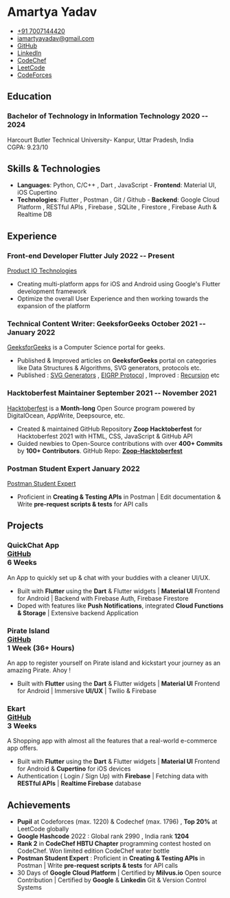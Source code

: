 # Amartya Yadav

- [+91 7007144420]()
- <iamartyayadav@gmail.com>
- [GitHub](https://github.com/iamartyaa)
- [LinkedIn](https://www.linkedin.com/in/iamartyaa/)
- [CodeChef](https://codechef.com/users/evisleye)
- [LeetCode](https://leetcode.com/iamartyaa/)
- [CodeForces](https://codeforces.com/profile/evilseye)

<!-- - [PortFolio](https://iamartyaa.github.io) -->

## Education

### <span class="ed-heading">Bachelor of Technology in Information Technology </span > <span class="technologies">2020 -- 2024 </span>

Harcourt Butler Technical University- Kanpur, Uttar Pradesh, India
<br>
CGPA: 9.23/10 

## Skills & Technologies

- **Languages**: Python, C/C++ , Dart , JavaScript - **Frontend**: Material UI, iOS Cupertino 
- **Technologies**: Flutter , Postman , Git / Github - **Backend**: Google Cloud Platform , RESTful APIs , Firebase , SQLite , Firestore , Firebase Auth & Realtime DB

## Experience

### Front-end Developer Flutter <span class="technologies">July 2022 -- Present</span>

[Product IO Technologies](https://product-io.com/) 

- Creating multi-platform apps for iOS and Android using Google's Flutter development framework
- Optimize the overall User Experience and then working towards the expansion of the platform

<!-- ### Flutter Developer <span class="technologies">June 2022 -- July 2022</span>

[Travjo](https://travjo.com/#/)

- Worked on the Travjo App deployed on Apple Store & Play Store
- Integrated features like Travjo Buddy. Worked extensively with Flutter, Firebase (Auth, Firestore, Realtime DB, Cloud Storage) & tons of APIs like Google Map API etc
 -->

### Technical Content Writer: GeeksforGeeks <span class="technologies">October 2021 -- January 2022</span>

[GeeksforGeeks](https://auth.geeksforgeeks.org/user/iamartyayadav/profile) is a Computer Science portal for geeks.

- Published & Improved articles on **GeeksforGeeks** portal on categories like Data Structures & Algorithms, SVG generators, protocols etc.
- Published : [SVG Generators](https://www.geeksforgeeks.org/what-is-svg-generator-in-html5/) , [EIGRP Protocol](https://www.geeksforgeeks.org/what-is-the-benefit-of-eigrp/) , Improved : [Recursion](https://www.geeksforgeeks.org/recursion/) etc

### <span>Hacktoberfest Maintainer</span> <span class="technologies">September 2021 -- November 2021</span>

[Hacktoberfest](https://hacktoberfest.digitalocean.com/) is a **Month-long** Open Source program powered by DigitalOcean, AppWrite, Deepsource, etc.

- Created & maintained GitHub Repository **Zoop Hacktoberfest** for Hacktoberfest 2021 with HTML, CSS, JavaScript & GitHub API 
- Guided newbies to Open-Source contributions with over **400+ Commits** by **100+ Contributors**. GitHub Repo: **[Zoop-Hacktoberfest](https://github.com/evilseye/Zoop-Hacktoberfest)** 

### <span>Postman Student Expert</span> <span class="technologies">January 2022</span>

[Postman Student Expert](https://www.postman.com/company/student-program/) 

- Proficient in **Creating & Testing APIs** in Postman | Edit documentation & Write **pre-request scripts & tests** for API calls 
<!-- - Edit documentation for a collection & Write **pre-request scripts & tests** for API calls  -->
<!-- - Digitally verified Badge : **[Postman Student Expert | Amartya Yadav](https://badgr.com/public/assertions/0GUB-Rf7TkCqSkKVWCgsjw?identity__email=iamartyayadav@gmail.com)** -->

## Projects

### <span class="project-heading">QuickChat App<div class="link">[GitHub](https://github.com/iamartyaa/pirate_app) </div></span> <span class="technologies"> 6 Weeks</span>

An App to quickly set up & chat with your buddies with a cleaner UI/UX.

- Built with **Flutter** using the **Dart** & Flutter widgets |  **Material UI** Frontend for Android | Backend with Firebase Auth, Firebase Firestore
- Doped with features like **Push Notifications**, integrated **Cloud Functions & Storage** | Extensive backend Application


### <span class="project-heading">Pirate Island<div class="link">[GitHub](https://github.com/iamartyaa/chatapp) </div></span> <span class="technologies"> 1 Week (36+ Hours)</span>

An app to register yourself on Pirate island and kickstart your journey as an amazing Pirate. Ahoy !

- Built with **Flutter** using the **Dart** & Flutter widgets |  **Material UI** Frontend for Android | Immersive **UI/UX** | Twilio & Firebase

### <span class="project-heading">Ekart <div class="link">[GitHub](https://github.com/iamartyaa/shopapp) </div></span> <span class="technologies"> 3 Weeks</span>

A Shopping app with almost all the features that a real-world e-commerce app offers.

- Built with **Flutter** using the **Dart** & Flutter widgets |  **Material UI** Frontend for Android & **Cupertino** for iOS devices
- Authentication ( Login / Sign Up) with **Firebase** | Fetching data with **RESTful APIs** | **Realtime Firebase** database

## Achievements

- **Pupil** at Codeforces (max. 1220) & Codechef (max. 1796) , **Top 20%** at LeetCode globally
- **Google Hashcode** 2022 : Global rank 2990 , India rank **1204**
- **Rank 2** in **CodeChef HBTU Chapter** programming contest hosted on CodeChef. Won limited edition CodeChef water bottle  
- **Postman Student Expert** : Proficient in **Creating & Testing APIs** in Postman | Write **pre-request scripts & tests** for API calls
- 30 Days of **Google Cloud Platform** | Certified by **Milvus.io** Open source Contribution | Certified by **Google** & **Linkedin** Git & Version Control Systems
